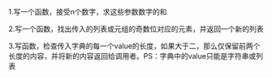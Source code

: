 1.写一个函数，接受n个数字，求这些参数数字的和

2.写一个函数，找出传入的列表或元组的奇数位对应的元素，并返回一个新的列表

3.写函数，检查传入字典的每一个value的长度，如果大于二，那么仅保留前两个长度的内容，并将新的内容返回给调用者。PS：字典中的value只能是字符串或列表
